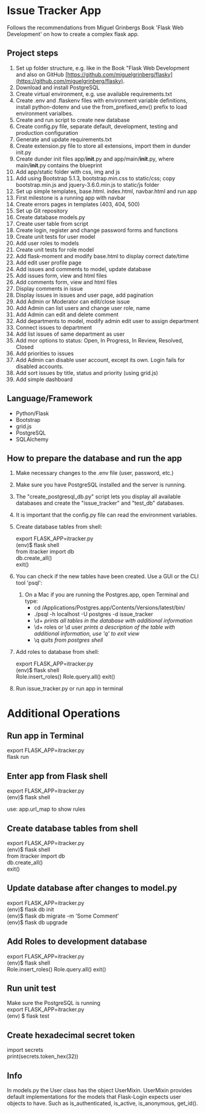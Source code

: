 # Issue Tracker App

Follows the recommendations from Miguel Grinbergs Book 'Flask Web Development' on how to create a complex flask app.

## Project steps

1. Set up folder structure, e.g. like in the Book "Flask Web Development and also on GitHub [https://github.com/miguelgrinberg/flasky](https://github.com/miguelgrinberg/flasky).
2. Download and install PostgreSQL
3. Create virtual environment, e.g. use available requirements.txt
4. Create .env and .flaskenv files with environment variable definitions, install python-dotenv and use the from_prefixed_env() prefix to load environment varialbes.
5. Create and run script to create new database
6. Create config.py file, separate default, development, testing and production configuration
7. Generate and update requirements.txt
8. Create extension.py file to store all extensions, import them in dunder init.py
9. Create dunder init files app/__init__.py and app/main/__init__.py, where main/__init__.py contains the blueprint
10. Add app/static folder with css, img and js
11. Add using Bootstrap 5.1.3, bootstrap.min.css to static/css; copy bootstrap.min.js and jquery-3.6.0.min.js to static/js folder
12. Set up simple templates, base.html. index.html, navbar.html and run app
13. First milestone is a running app with navbar
14. Create errors pages in templates (403, 404, 500)
15. Set up Git repository
16. Create database models.py
17. Create user table from script
18. Create login, register and change password forms and functions
19. Create unit tests for user model
20. Add user roles to models
21. Create unit tests for role model
22. Add flask-moment and modify base.html to display correct date/time
23. Add edit user profile page
24. Add issues and comments to model, update database
25. Add issues form, view and html files
26. Add comments form, view and html files
27. Display comments in issue
28. Display issues in issues and user page, add pagination
29. Add Admin or Moderator can edit/close issue
30. Add Admin can list users and change user role, name
31. Add Admin can edit and delete comment
32. Add departments to model, modify admin edit user to assign department
33. Connect issues to department
34. Add list issues of same department as user
35. Add mor options to status: Open, In Progress, In Review, Resolved, Closed
36. Add priorities to issues
37. Add Admin can disable user account, except its own. Login fails for disabled accounts.
38. Add sort issues by title, status and priority (using grid.js)
39. Add simple dashboard


## Language/Framework
- Python/Flask
- Bootstrap
- grid.js
- PostgreSQL
- SQLAlchemy

## How to prepare the database and run the app

1. Make necessary changes to the .env file (user, password, etc.)
2. Make sure you have PostgreSQL installed and the server is running. 
3. The "create_postgresql_db.py" script lets you display all available databases 
   and create the "issue_tracker" and "test_db" databases. 
4. It is important that the config.py file can read the environment variables.
5. Create database tables from shell:
   
    export FLASK_APP=itracker.py</br>
    (env)$ flask shell</br>
    from itracker import db </br>
    db.create_all()<br>
    exit()<br>

6. You can check if the new tables have been created. Use a GUI or the CLI tool 'psql':
   1. On a Mac if you are running the Postgres.app, open Terminal and type:
        - cd /Applications/Postgres.app/Contents/Versions/latest/bin/
        - ./psql -h localhost -U postgres -d issue_tracker
        - \d+   *prints all tables in the database with additional information*
        - \d+ roles or \d user *prints a description of the table with additional information, use 'q' to exit view*
        - \q *quits from postgres shell*

7. Add roles to database from shell:

    export FLASK_APP=itracker.py</br>
    (env)$ flask shell</br>
    Role.insert_roles()
    Role.query.all()
    exit()

8. Run issue_tracker.py or run app in terminal


# Additional Operations
## Run app in Terminal 
export FLASK_APP=itracker.py </br>
flask run</br>

## Enter app from Flask shell
export FLASK_APP=itracker.py </br>
(env)$ flask shell</br>

use: app.url_map to show rules

## Create database tables from shell
export FLASK_APP=itracker.py</br>
(env)$ flask shell</br>
from itracker import db</br>
db.create_all()</br>
exit()</br>

## Update database after changes to model.py
export FLASK_APP=itracker.py</br>
(env)$ flask db init</br>
(env)$ flask db migrate -m 'Some Comment'</br>
(env)$ flask db upgrade</br>

## Add Roles to development database
export FLASK_APP=itracker.py</br>
(env)$ flask shell</br>
Role.insert_roles()
Role.query.all()
exit()

## Run unit test
Make sure the PostgreSQL is running</br>
export FLASK_APP=itracker.py</br>
(env) $ flask test</br>

## Create hexadecimal secret token
import secrets <br/>
print(secrets.token_hex(32))

## Info
In models.py the User class has the object UserMixin. UserMixin provides default
implementations for the models that Flask-Login expects user objects to have. Such as
is_authenticated, is_active, is_anonymous, get_id().